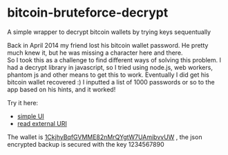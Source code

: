 # bitcoin-bruteforce-decrypt
A simple wrapper to decrypt bitcoin wallets by trying keys sequentually

Back in April 2014 my friend lost his bitcoin wallet password.  He pretty much knew it, but he was missing a character here and there.  
So I took this as a challenge to find different ways of solving this problem. I had a decrypt library in javascript, so I tried using node.js, web workers, phantom js and other means to get this to work.
Eventually I did get his bitcoin wallet recovered :)  I inputted a list of 1000 passwords or so to the app based on his hints, and it worked!

Try it here:
- [simple UI](http://agilechai.com/code/bitcoin-bruteforce-decrypt-poc/DecryptWallet_2PW_Fix3.html)
- [read external URI](http://agilechai.com/code/bitcoin-bruteforce-decrypt-poc/ReadExternalUriWebWorkers.html)


The wallet is [1CkjhyBqfGVMME82nMrQYgtW7UAmibvvUW](https://blockchain.info/address/1CkjhyBqfGVMME82nMrQYgtW7UAmibvvUW) , the json encrypted backup is secured with the key 1234567890